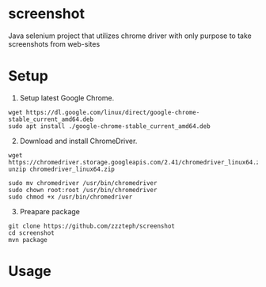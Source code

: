 # screenshot
Java selenium project that utilizes chrome driver with only purpose to take screenshots from web-sites


# Setup


1. Setup latest Google Chrome.
```
wget https://dl.google.com/linux/direct/google-chrome-stable_current_amd64.deb
sudo apt install ./google-chrome-stable_current_amd64.deb
```

2. Download and install ChromeDriver.
```
wget https://chromedriver.storage.googleapis.com/2.41/chromedriver_linux64.zip
unzip chromedriver_linux64.zip

sudo mv chromedriver /usr/bin/chromedriver
sudo chown root:root /usr/bin/chromedriver
sudo chmod +x /usr/bin/chromedriver
```

3. Preapare package 


```
git clone https://github.com/zzzteph/screenshot
cd screenshot
mvn package
```

# Usage




